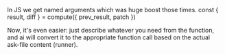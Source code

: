In JS we get named arguments which was huge boost those times.
const { result, diff } = compute({ prev_result, patch })

Now, it's even easier: just describe whatever you need from the function, and ai will convert it to the appropriate function call based on the actual ask-file content (runner).